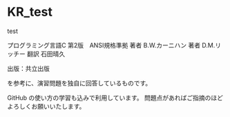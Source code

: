 # KR_test
test

プログラミング言語C 第2版　ANSI規格準拠
著者 B.W.カーニハン 著者 D.M.リッチー
翻訳 石田晴久

出版：共立出版

を参考に、演習問題を独自に回答しているものです。

GitHub の使い方の学習も込みで利用しています。
問題点があればご指摘のほどよろしくお願いいたします。
